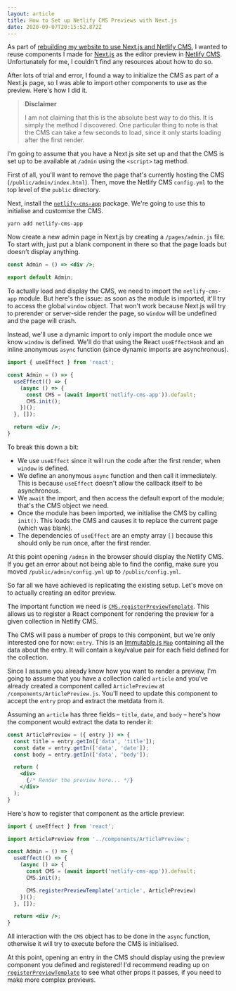 ```yaml
---
layout: article
title: How to Set up Netlify CMS Previews with Next.js
date: 2020-09-07T20:15:52.872Z
---
```

As part of [rebuilding my website to use Next.js and Netlify CMS](/2020/09/06/on-to-the-next-js-thing), I wanted to reuse components I made for [Next.js](https://nextjs.org) as the editor preview in [Netlify CMS](https://netlifycms.org). Unfortunately for me, I couldn't find any resources about how to do so.

After lots of trial and error, I found a way to initialize the CMS as part of a Next.js page, so I was able to import other components to use as the preview. Here's how I did it. <!-- more -->

> **Disclaimer**
>
> I am not claiming that this is the absolute best way to do this. It is simply the method I discovered. One particular thing to note is that the CMS can take a few seconds to load, since it only starts loading after the first render.

I'm going to assume that you have a Next.js site set up and that the CMS is set up to be available at `/admin` using the `<script>` tag method.

First of all, you'll want to remove the page that's currently hosting the CMS (`/public/admin/index.html`). Then, move the Netlify CMS `config.yml` to the top level of the `public` directory.

Next, install the [`netlify-cms-app`](https://www.npmjs.com/packages/netlify-cms-app) package. We're going to use this to initialise and customise the CMS.

```
yarn add netlify-cms-app
```

Now create a new admin page in Next.js by creating a `/pages/admin.js` file. To start with, just put a blank component in there so that the page loads but doesn't display anything.

```jsx
const Admin = () => <div />;

export default Admin;
```

To actually load and display the CMS, we need to import the `netlify-cms-app` module. But here's the issue: as soon as the module is imported, it'll try to access the global `window` object. That won't work because Next.js will try to prerender or server-side render the page, so `window` will be undefined and the page will crash.

Instead, we'll use a dynamic import to only import the module once we know `window` is defined. We'll do that using the React `useEffectHook` and an inline anonymous `async` function (since dynamic imports are asynchronous).

```jsx
import { useEffect } from 'react';

const Admin = () => {
  useEffect(() => {
    (async () => {
      const CMS = (await import('netlify-cms-app')).default;
      CMS.init();
    })();
  }, []);

  return <div />;
}
```

To break this down a bit:

- We use `useEffect` since it will run the code after the first render, when `window` is defined.
- We define an anonymous `async` function and then call it immediately. This is because `useEffect` doesn't allow the callback itself to be asynchronous.
- We `await` the import, and then access the default export of the module; that's the CMS object we need.
- Once the module has been imported, we initialise the CMS by calling `init()`. This loads the CMS and causes it to replace the current page (which was blank).
- The dependencies of `useEffect` are an empty array `[]` because this should only be run once, after the first render.

At this point opening `/admin` in the browser should display the Netlify CMS. If you get an error about not being able to find the config, make sure you moved `/public/admin/config.yml` up to `/public/config.yml`.

So far all we have achieved is replicating the existing setup. Let's move on to actually creating an editor preview.

The important function we need is [`CMS.registerPreviewTemplate`](https://www.netlifycms.org/docs/customization/#registerpreviewtemplate). This allows us to register a React component for rendering the preview for a given collection in Netlify CMS.

The CMS will pass a number of props to this component, but we're only interested one for now: `entry`. This is an [Immutable.js `Map`](https://immutable-js.github.io/immutable-js/docs/#/Map) containing all the data about the entry. It will contain a key/value pair for each field defined for the collection.

Since I assume you already know how you want to render a preview, I'm going to assume that you have a collection called `article` and you've already created a component called `ArticlePreview` at `/components/ArticlePreview.js`. You'll need to update this component to accept the `entry` prop and extract the metdata from it.

Assuming an `article` has three fields – `title`, `date`, and `body` – here's how the component would extract the data to render it:

```jsx
const ArticlePreview = ({ entry }) => {
  const title = entry.getIn(['data', 'title']);
  const date = entry.getIn(['data', 'date']);
  const body = entry.getIn(['data', 'body']);

  return (
    <div>
      {/* Render the preview here... */}
    </div>
  );
}
```

Here's how to register that component as the article preview:

```jsx
import { useEffect } from 'react';

import ArticlePreview from '../components/ArticlePreview';

const Admin = () => {
  useEffect(() => {
    (async () => {
      const CMS = (await import('netlify-cms-app')).default;
      CMS.init();

      CMS.registerPreviewTemplate('article', ArticlePreview)
    })();
  }, []);

  return <div />;
}
```

All interaction with the `CMS` object has to be done in the `async` function, otherwise it will try to execute before the CMS is initialised.

At this point, opening an entry in the CMS should display using the preview component you defined and registered! I'd recommend reading up on [`registerPreviewTemplate`](https://www.netlifycms.org/docs/customization/#registerpreviewtemplate) to see what other props it passes, if you need to make more complex previews.